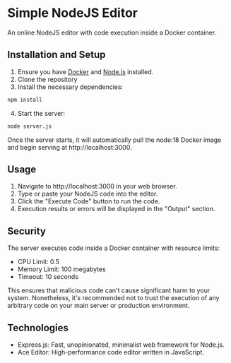 # Simple NodeJS Editor

An online NodeJS editor with code execution inside a Docker container.


## Installation and Setup

1. Ensure you have [Docker](https://docs.docker.com/engine/install/) and [Node.js](https://nodejs.org/en/download) installed.
2. Clone the repository
3. Install the necessary dependencies:
``` bash
npm install
```
4. Start the server:
``` bash
node server.js
```

Once the server starts, it will automatically pull the node:18 Docker image and begin serving at http://localhost:3000.

## Usage

1. Navigate to http://localhost:3000 in your web browser.
2. Type or paste your NodeJS code into the editor.
3. Click the "Execute Code" button to run the code.
4. Execution results or errors will be displayed in the "Output" section.


## Security
The server executes code inside a Docker container with resource limits:

* CPU Limit: 0.5
* Memory Limit: 100 megabytes
* Timeout: 10 seconds

This ensures that malicious code can't cause significant harm to your system. Nonetheless, it's recommended not to trust the execution of any arbitrary code on your main server or production environment.

## Technologies

* Express.js: Fast, unopinionated, minimalist web framework for Node.js.
* Ace Editor: High-performance code editor written in JavaScript.